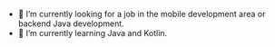 - 🔭 I’m currently looking for a job in the mobile development area or backend Java development.
- 🌱 I’m currently learning Java and Kotlin.

<!--
**maribelVia/maribelVia** is a ✨ _special_ ✨ repository because its `README.md` (this file) appears on your GitHub profile.

Here are some ideas to get you started:

- 🔭 I’m currently looking for a job in the mobile development area or backend Java development.
- 🌱 I’m currently learning Java and Kotlin.
-->
